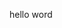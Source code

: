 <!DOCTYPE html>
<html>
<head>
	<title>hello word test</title>
</head>
<body>
  <p>hello word</p>
  </body>
  </html>
